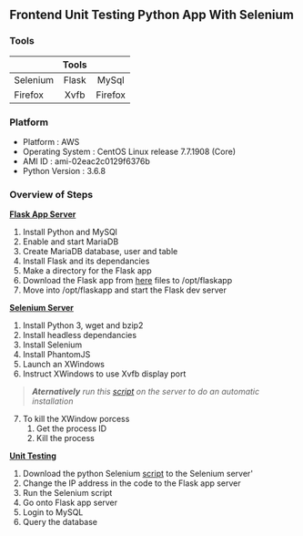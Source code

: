 ## Frontend Unit Testing Python App With Selenium

### Tools

|          | Tools |         |
|----------|:-----:|:-------:|
| Selenium | Flask |  MySql  |
| Firefox  | Xvfb  | Firefox |

### Platform

- Platform : AWS
- Operating System : CentOS Linux release 7.7.1908 (Core)
- AMI ID : ami-02eac2c0129f6376b
- Python Version : 3.6.8

### Overview of Steps

**[Flask App Server]()**
1) Install Python and MySQl
2) Enable and start MariaDB
3) Create MariaDB database, user and table
4) Install Flask and its dependancies
5) Make a directory for the Flask app
6) Download the Flask app from [here](https://github.com/hadriane/scripts/tree/master/app/flask) files to /opt/flaskapp
7) Move into /opt/flaskapp and start the Flask dev server

**[Selenium Server](https://github.com/hadriane/unit_testing_python_selenium/blob/master/steps/selenium_server.md)**
1) Install Python 3, wget and bzip2
2) Install headless dependancies
3) Install Selenium
4) Install PhantomJS
5) Launch an XWindows
6) Instruct XWindows to use Xvfb display port
> ***Aternatively** run this [script](https://github.com/hadriane/scripts/blob/master/installation/selenium.sh) on the server to do an automatic installation*
7) To kill the XWindow porcess
    1) Get the process ID
    2) Kill the process

**[Unit Testing](https://github.com/hadriane/unit_testing_python_selenium/blob/master/steps/unit_testing.md)**
1) Download the python Selenium [script](https://github.com/hadriane/scripts/blob/master/unittest/selenium_flaskapp.py) to the Selenium server'
2) Change the IP address in the code to the Flask app server
4) Run the Selenium script
5) Go onto Flask app server
6) Login to MySQL
7) Query the database
